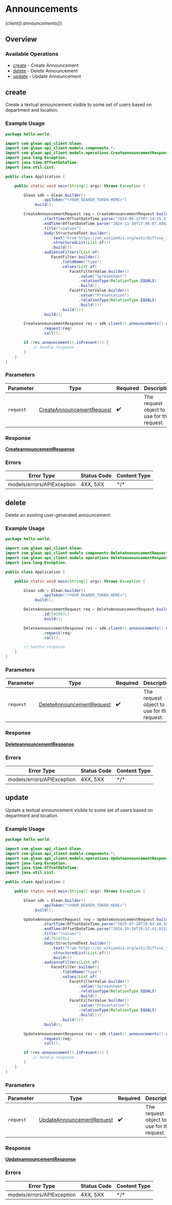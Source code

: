 # Announcements
(*client().announcements()*)

## Overview

### Available Operations

* [create](#create) - Create Announcement
* [delete](#delete) - Delete Announcement
* [update](#update) - Update Announcement

## create

Create a textual announcement visible to some set of users based on department and location.

### Example Usage

```java
package hello.world;

import com.glean.api_client.Glean;
import com.glean.api_client.models.components.*;
import com.glean.api_client.models.operations.CreateannouncementResponse;
import java.lang.Exception;
import java.time.OffsetDateTime;
import java.util.List;

public class Application {

    public static void main(String[] args) throws Exception {

        Glean sdk = Glean.builder()
                .apiToken("<YOUR_BEARER_TOKEN_HERE>")
            .build();

        CreateAnnouncementRequest req = CreateAnnouncementRequest.builder()
                .startTime(OffsetDateTime.parse("2024-06-17T07:14:55.338Z"))
                .endTime(OffsetDateTime.parse("2024-11-30T17:06:07.804Z"))
                .title("<value>")
                .body(StructuredText.builder()
                    .text("From https://en.wikipedia.org/wiki/Diffuse_sky_radiation, the sky is blue because blue light is more strongly scattered than longer-wavelength light.")
                    .structuredList(List.of())
                    .build())
                .audienceFilters(List.of(
                    FacetFilter.builder()
                        .fieldName("type")
                        .values(List.of(
                            FacetFilterValue.builder()
                                .value("Spreadsheet")
                                .relationType(RelationType.EQUALS)
                                .build(),
                            FacetFilterValue.builder()
                                .value("Presentation")
                                .relationType(RelationType.EQUALS)
                                .build()))
                        .build()))
                .build();

        CreateannouncementResponse res = sdk.client().announcements().create()
                .request(req)
                .call();

        if (res.announcement().isPresent()) {
            // handle response
        }
    }
}
```

### Parameters

| Parameter                                                                     | Type                                                                          | Required                                                                      | Description                                                                   |
| ----------------------------------------------------------------------------- | ----------------------------------------------------------------------------- | ----------------------------------------------------------------------------- | ----------------------------------------------------------------------------- |
| `request`                                                                     | [CreateAnnouncementRequest](../../models/shared/CreateAnnouncementRequest.md) | :heavy_check_mark:                                                            | The request object to use for the request.                                    |

### Response

**[CreateannouncementResponse](../../models/operations/CreateannouncementResponse.md)**

### Errors

| Error Type                 | Status Code                | Content Type               |
| -------------------------- | -------------------------- | -------------------------- |
| models/errors/APIException | 4XX, 5XX                   | \*/\*                      |

## delete

Delete an existing user-generated announcement.

### Example Usage

```java
package hello.world;

import com.glean.api_client.Glean;
import com.glean.api_client.models.components.DeleteAnnouncementRequest;
import com.glean.api_client.models.operations.DeleteannouncementResponse;
import java.lang.Exception;

public class Application {

    public static void main(String[] args) throws Exception {

        Glean sdk = Glean.builder()
                .apiToken("<YOUR_BEARER_TOKEN_HERE>")
            .build();

        DeleteAnnouncementRequest req = DeleteAnnouncementRequest.builder()
                .id(545907L)
                .build();

        DeleteannouncementResponse res = sdk.client().announcements().delete()
                .request(req)
                .call();

        // handle response
    }
}
```

### Parameters

| Parameter                                                                     | Type                                                                          | Required                                                                      | Description                                                                   |
| ----------------------------------------------------------------------------- | ----------------------------------------------------------------------------- | ----------------------------------------------------------------------------- | ----------------------------------------------------------------------------- |
| `request`                                                                     | [DeleteAnnouncementRequest](../../models/shared/DeleteAnnouncementRequest.md) | :heavy_check_mark:                                                            | The request object to use for the request.                                    |

### Response

**[DeleteannouncementResponse](../../models/operations/DeleteannouncementResponse.md)**

### Errors

| Error Type                 | Status Code                | Content Type               |
| -------------------------- | -------------------------- | -------------------------- |
| models/errors/APIException | 4XX, 5XX                   | \*/\*                      |

## update

Update a textual announcement visible to some set of users based on department and location.

### Example Usage

```java
package hello.world;

import com.glean.api_client.Glean;
import com.glean.api_client.models.components.*;
import com.glean.api_client.models.operations.UpdateannouncementResponse;
import java.lang.Exception;
import java.time.OffsetDateTime;
import java.util.List;

public class Application {

    public static void main(String[] args) throws Exception {

        Glean sdk = Glean.builder()
                .apiToken("<YOUR_BEARER_TOKEN_HERE>")
            .build();

        UpdateAnnouncementRequest req = UpdateAnnouncementRequest.builder()
                .startTime(OffsetDateTime.parse("2025-07-28T19:04:48.565Z"))
                .endTime(OffsetDateTime.parse("2024-10-16T10:52:42.015Z"))
                .title("<value>")
                .id(761625L)
                .body(StructuredText.builder()
                    .text("From https://en.wikipedia.org/wiki/Diffuse_sky_radiation, the sky is blue because blue light is more strongly scattered than longer-wavelength light.")
                    .structuredList(List.of())
                    .build())
                .audienceFilters(List.of(
                    FacetFilter.builder()
                        .fieldName("type")
                        .values(List.of(
                            FacetFilterValue.builder()
                                .value("Spreadsheet")
                                .relationType(RelationType.EQUALS)
                                .build(),
                            FacetFilterValue.builder()
                                .value("Presentation")
                                .relationType(RelationType.EQUALS)
                                .build()))
                        .build()))
                .build();

        UpdateannouncementResponse res = sdk.client().announcements().update()
                .request(req)
                .call();

        if (res.announcement().isPresent()) {
            // handle response
        }
    }
}
```

### Parameters

| Parameter                                                                     | Type                                                                          | Required                                                                      | Description                                                                   |
| ----------------------------------------------------------------------------- | ----------------------------------------------------------------------------- | ----------------------------------------------------------------------------- | ----------------------------------------------------------------------------- |
| `request`                                                                     | [UpdateAnnouncementRequest](../../models/shared/UpdateAnnouncementRequest.md) | :heavy_check_mark:                                                            | The request object to use for the request.                                    |

### Response

**[UpdateannouncementResponse](../../models/operations/UpdateannouncementResponse.md)**

### Errors

| Error Type                 | Status Code                | Content Type               |
| -------------------------- | -------------------------- | -------------------------- |
| models/errors/APIException | 4XX, 5XX                   | \*/\*                      |